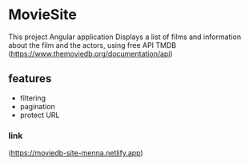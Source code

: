 # MovieSite
 This project Angular application Displays a list of films and information about the film and the actors, 
using free API TMDB (https://www.themoviedb.org/documentation/api)

 ## features
 - filtering
 - pagination
 - protect URL


### link
(https://moviedb-site-menna.netlify.app)


